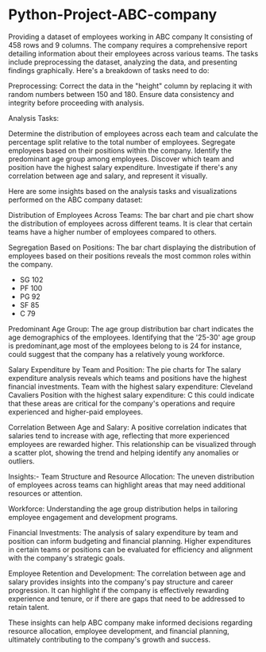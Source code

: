 # Python-Project-ABC-company

Providing a dataset of employees working in ABC company It consisting of 458 rows and 9 columns. The company requires a comprehensive report detailing information about their employees across various teams. The tasks include preprocessing the dataset, analyzing the data, and presenting findings graphically. Here's a breakdown of tasks need to do:

Preprocessing: Correct the data in the "height" column by replacing it with random numbers between 150 and 180. Ensure data consistency and integrity before proceeding with analysis.

Analysis Tasks:

Determine the distribution of employees across each team and calculate the percentage split relative to the total number of employees.
Segregate employees based on their positions within the company.
Identify the predominant age group among employees.
Discover which team and position have the highest salary expenditure.
Investigate if there's any correlation between age and salary, and represent it visually.


Here are some insights based on the analysis tasks and visualizations performed on the ABC company dataset:

Distribution of Employees Across Teams:
The bar chart and pie chart show the distribution of employees across different teams. It is clear that certain teams have a higher number of employees compared to others.

Segregation Based on Positions:
The bar chart displaying the distribution of employees based on their positions reveals the most common roles within the company.
*  SG 102
*  PF 100
*  PG 92
*  SF 85
*  C 79

Predominant Age Group:
The age group distribution bar chart indicates the age demographics of the employees. Identifying that the '25-30' age group is predominant,age most of the employees belong to is 24 for instance, could suggest that the company has a relatively young workforce.

Salary Expenditure by Team and Position:
The pie charts for The salary expenditure analysis reveals which teams and positions have the highest financial investments. Team with the highest salary expenditure: Cleveland Cavaliers Position with the highest salary expenditure: C this could indicate that these areas are critical for the company's operations and require experienced and higher-paid employees.

Correlation Between Age and Salary:
A positive correlation indicates that salaries tend to increase with age, reflecting that more experienced employees are rewarded higher. This relationship can be visualized through a scatter plot, showing the trend and helping identify any anomalies or outliers.

Insights:-
Team Structure and Resource Allocation: The uneven distribution of employees across teams can highlight areas that may need additional resources or attention.

Workforce: Understanding the age group distribution helps in tailoring employee engagement and development programs.

Financial Investments: The analysis of salary expenditure by team and position can inform budgeting and financial planning. Higher expenditures in certain teams or positions can be evaluated for efficiency and alignment with the company's strategic goals.

Employee Retention and Development: The correlation between age and salary provides insights into the company's pay structure and career progression. It can highlight if the company is effectively rewarding experience and tenure, or if there are gaps that need to be addressed to retain talent.

These insights can help ABC company make informed decisions regarding resource allocation, employee development, and financial planning, ultimately contributing to the company's growth and success.
